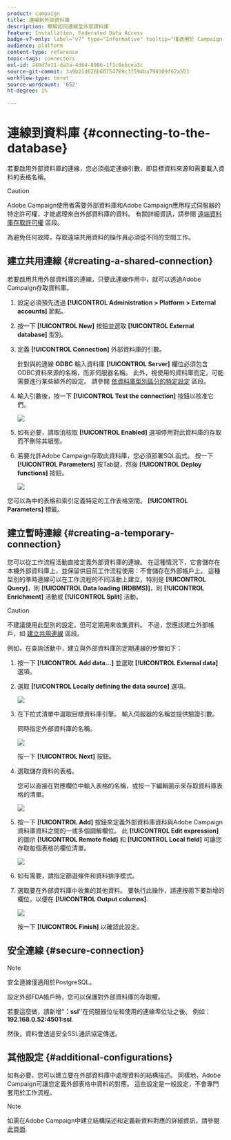 ```yaml
---
product: campaign
title: 連線到外部資料庫
description: 瞭解如何連線至外部資料庫
feature: Installation, Federated Data Access
badge-v7-only: label="v7" type="Informative" tooltip="僅適用於 Campaign Classic v7"
audience: platform
content-type: reference
topic-tags: connectors
exl-id: 240d7e11-da3a-4d64-8986-1f1c8ebcea3c
source-git-commit: 3a9b21d626b60754789c3f594ba798309f62a553
workflow-type: tm+mt
source-wordcount: '652'
ht-degree: 1%

---
```


# 連線到資料庫 {#connecting-to-the-database}



若要啟用外部資料庫的連線，您必須指定連線引數，即目標資料來源和需要載入資料的表格名稱。

>[!CAUTION]
>
>Adobe Campaign使用者需要外部資料庫和Adobe Campaign應用程式伺服器的特定許可權，才能處理來自外部資料庫的資料。 有關詳細資訊，請參閱 [遠端資料庫存取許可權](../../installation/using/remote-database-access-rights.md) 區段。
>
>為避免任何故障，存取遠端共用資料的操作員必須從不同的空間工作。

## 建立共用連線 {#creating-a-shared-connection}

若要啟用共用外部資料庫的連線，只要此連線作用中，就可以透過Adobe Campaign存取資料庫。

1. 設定必須預先透過 **[!UICONTROL Administration > Platform > External accounts]** 節點。
1. 按一下 **[!UICONTROL New]** 按鈕並選取 **[!UICONTROL External database]** 型別。
1. 定義 **[!UICONTROL Connection]** 外部資料庫的引數。

   針對與的連線 **ODBC** 輸入資料庫 **[!UICONTROL Server]** 欄位必須包含ODBC資料來源的名稱，而非伺服器名稱。 此外，視使用的資料庫而定，可能需要進行某些額外的設定。 請參閱 [依資料庫型別區分的特定設定](../../installation/using/configure-fda.md) 區段。

1. 輸入引數後，按一下 **[!UICONTROL Test the connection]** 按鈕以核准它們。

   ![](assets/wf-external-account-create.png)

1. 如有必要，請取消核取 **[!UICONTROL Enabled]** 選項停用對此資料庫的存取而不刪除其組態。
1. 若要允許Adobe Campaign存取此資料庫，您必須部署SQL函式。 按一下 **[!UICONTROL Parameters]** 按Tab鍵，然後 **[!UICONTROL Deploy functions]** 按鈕。

   ![](assets/wf-external-account-functions.png)

您可以為中的表格和索引定義特定的工作表格空間。 **[!UICONTROL Parameters]** 標籤。

## 建立暫時連線 {#creating-a-temporary-connection}

您可以從工作流程活動直接定義外部資料庫的連線。 在這種情況下，它會儲存在本機外部資料庫上，並保留供目前工作流程使用：不會儲存在外部帳戶上。 這種型別的準時連線可以在工作流程的不同活動上建立，特別是 **[!UICONTROL Query]**，則 **[!UICONTROL Data loading (RDBMS)]**，則 **[!UICONTROL Enrichment]** 活動或 **[!UICONTROL Split]** 活動。

>[!CAUTION]
>
>不建議使用此型別的設定，但可定期用來收集資料。 不過，您應該建立外部帳戶，如 [建立共用連線](#creating-a-shared-connection) 區段。

例如，在查詢活動中，建立與外部資料庫的定期連線的步驟如下：

1. 按一下 **[!UICONTROL Add data...]** 並選取 **[!UICONTROL External data]** 選項。
1. 選取 **[!UICONTROL Locally defining the data source]** 選項。

   ![](assets/wf_add_data_local_external_data.png)

1. 在下拉式清單中選取目標資料庫引擎。 輸入伺服器的名稱並提供驗證引數。

   同時指定外部資料庫的名稱。

   ![](assets/wf_add_data_local_external_data_param.png)

   按一下 **[!UICONTROL Next]** 按鈕。

1. 選取儲存資料的表格。

   您可以直接在對應欄位中輸入表格的名稱，或按一下編輯圖示來存取資料庫表格的清單。

   ![](assets/wf_add_data_local_external_data_select_table.png)

1. 按一下 **[!UICONTROL Add]** 按鈕來定義外部資料庫資料與Adobe Campaign資料庫資料之間的一或多個調解欄位。 此 **[!UICONTROL Edit expression]** 的圖示 **[!UICONTROL Remote field]** 和 **[!UICONTROL Local field]** 可讓您存取每個表格的欄位清單。

   ![](assets/wf_add_data_local_external_data_join.png)

1. 如有需要，請指定篩選條件和資料排序模式。
1. 選取要在外部資料庫中收集的其他資料。 要執行此操作，請連按兩下要新增的欄位，以便在 **[!UICONTROL Output columns]**.

   ![](assets/wf_add_data_local_external_data_select.png)

   按一下 **[!UICONTROL Finish]** 以確認此設定。

## 安全連線 {#secure-connection}

>[!NOTE]
>
>安全連線僅適用於PostgreSQL。

設定外部FDA帳戶時，您可以保護對外部資料庫的存取權。

若要這麼做，請新增&quot;**：ssl**&#39;&#39;在伺服器位址和使用的連線埠位址之後。 例如： **192.168.0.52:4501:ssl**.

然後，資料會透過安全SSL通訊協定傳送。

## 其他設定 {#additional-configurations}

如有必要，您可以建立要在外部資料庫中處理資料的結構描述。 同樣地，Adobe Campaign可讓您定義外部表格中資料的對應。 這些設定是一般設定，不會專門套用於工作流程。

>[!NOTE]
>
>如需在Adobe Campaign中建立結構描述和定義新資料對應的詳細資訊，請參閱 [此頁面](../../configuration/using/about-schema-edition.md).
